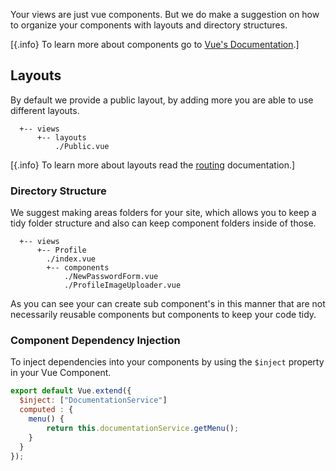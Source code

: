 Your views are just vue components. But we do make a suggestion on how to organize your components with layouts and
directory structures.

[{.info} To learn more about components go to [Vue's Documentation](https://vuejs.org/v2/guide/components.html).]

## Layouts

By default we provide a public layout, by adding more you are able to use different layouts.

```tree
  +-- views
      +-- layouts
          ./Public.vue
```

[{.info} To learn more about layouts read the [routing](/routing#layouts) documentation.]

### Directory Structure

We suggest making areas folders for your site, which allows you to keep a tidy folder structure and also can keep component folders inside of those.

```tree
  +-- views
      +-- Profile
        ./index.vue
        +-- components
            ./NewPasswordForm.vue
            ./ProfileImageUploader.vue
```

As you can see your can create sub component's in this manner that are not necessarily reusable components but components to keep your code tidy.

### Component Dependency Injection

To inject dependencies into your components by using the `$inject` property in your Vue Component.

```js
export default Vue.extend({
  $inject: ["DocumentationService"]
  computed : {
    menu() {
        return this.documentationService.getMenu();
    }
  }
});
```
